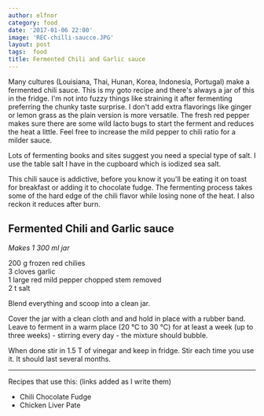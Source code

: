 ```yaml
---
author: elfnor
category: food
date: '2017-01-06 22:00'
image: 'REC-chilli-saucce.JPG'
layout: post
tags:  food
title: Fermented Chili and Garlic sauce
---
```


Many cultures (Louisiana, Thai, Hunan, Korea, Indonesia, Portugal) make a fermented chili sauce. This is my goto recipe and there\'s always a jar of this in the fridge. I\'m not into fuzzy things like straining it after fermenting preferring the chunky taste surprise. I don\'t add extra flavorings like ginger or lemon grass as the plain version is more versatile. The fresh red pepper makes sure there are some wild lacto bugs to start the ferment and reduces the heat a little. Feel free to increase the mild pepper to chili ratio for a milder sauce.

Lots of fermenting books and sites suggest you need a special type of salt. I use the table salt I have in the cupboard which is iodized sea salt.

This chili sauce is addictive, before you know it you\'ll be eating it on toast for breakfast or adding it to chocolate fudge. The fermenting process takes some of the hard edge of the chili flavor while losing none of the heat. I also reckon it reduces after burn.

## Fermented Chili and Garlic sauce

*Makes 1 300 ml jar*

200 g frozen red chilies\
3 cloves garlic\
1 large red mild pepper chopped stem removed\
2 t salt

Blend everything and scoop into a clean jar.

Cover the jar with a clean cloth and and hold in place with a rubber band. Leave to ferment in a warm place (20 °C to 30 °C) for at least a week (up to three weeks) - stirring every day - the mixture should bubble.

When done stir in 1.5 T of vinegar and keep in fridge. Stir each time you use it. It should last several months.

------------------------------------------------------------------------

Recipes that use this: (links added as I write them)

-   Chili Chocolate Fudge
-   Chicken Liver Pate
